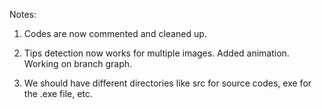 Notes: 

1. Codes are now commented and cleaned up.

2. Tips detection now works for multiple images. Added animation. Working on branch graph.

3. We should have different directories like src for source codes, exe for the .exe file, etc.

